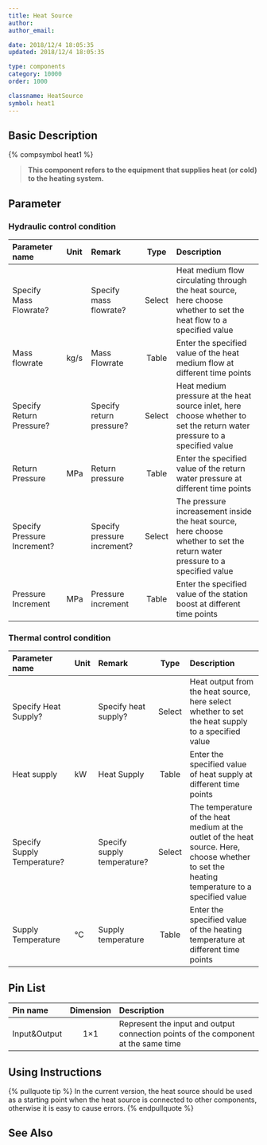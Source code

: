 ```yaml
---
title: Heat Source
author: 
author_email:

date: 2018/12/4 18:05:35
updated: 2018/12/4 18:05:35

type: components
category: 10000
order: 1000

classname: HeatSource
symbol: heat1
---
```

## Basic Description
{% compsymbol heat1 %}

> **This component refers to the equipment that supplies heat (or cold) to the heating system.**

## Parameter
### Hydraulic control condition
| Parameter name | Unit | Remark | Type | Description |
| :--- | :--- | :--- | :--: | :--- |
| Specify Mass Flowrate? |  | Specify mass flowrate? | Select | Heat medium flow circulating through the heat source, here choose whether to set the heat flow to a specified value |
| Mass flowrate | kg/s | Mass Flowrate | Table | Enter the specified value of the heat medium flow at different time points |
| Specify Return Pressure? |  | Specify return pressure? | Select | Heat medium pressure at the heat source inlet, here choose whether to set the return water pressure to a specified value |
| Return Pressure | MPa | Return pressure | Table | Enter the specified value of the return water pressure at different time points |
| Specify Pressure Increment? |  | Specify pressure increment? | Select | The pressure increasement inside the heat source, here choose whether to set the return water pressure to a specified value |
| Pressure Increment | MPa | Pressure increment | Table | Enter the specified value of the station boost at different time points |

### Thermal control condition
| Parameter name | Unit | Remark | Type | Description |
| :--- | :--- | :--- | :--: | :--- |
| Specify Heat Supply? |  | Specify heat supply? | Select | Heat output from the heat source, here select whether to set the heat supply to a specified value |
| Heat supply | kW | Heat Supply | Table | Enter the specified value of heat supply at different time points |
| Specify Supply Temperature? |  | Specify supply temperature? | Select | The temperature of the heat medium at the outlet of the heat source. Here, choose whether to set the heating temperature to a specified value |
| Supply Temperature | ℃ | Supply temperature | Table | Enter the specified value of the heating temperature at different time points |


## Pin List

| Pin name | Dimension | Description |
| :--- | :--:  | :--- |
| Input&Output | 1×1 | Represent the input and output connection points of the component at the same time |

## Using Instructions

{% pullquote tip %}
In the current version, the heat source should be used as a starting point when the heat source is connected to other components, otherwise it is easy to cause errors.
{% endpullquote %}

## See Also


